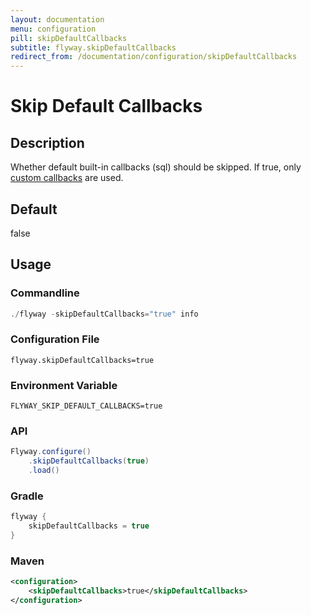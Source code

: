 ```yaml
---
layout: documentation
menu: configuration
pill: skipDefaultCallbacks
subtitle: flyway.skipDefaultCallbacks
redirect_from: /documentation/configuration/skipDefaultCallbacks
---
```


# Skip Default Callbacks

## Description
Whether default built-in callbacks (sql) should be skipped. If true, only [custom callbacks](/documentation/configuration/parameters/callbacks) are used.

## Default
false

## Usage

### Commandline
```powershell
./flyway -skipDefaultCallbacks="true" info
```

### Configuration File
```properties
flyway.skipDefaultCallbacks=true
```

### Environment Variable
```properties
FLYWAY_SKIP_DEFAULT_CALLBACKS=true
```

### API
```java
Flyway.configure()
    .skipDefaultCallbacks(true)
    .load()
```

### Gradle
```groovy
flyway {
    skipDefaultCallbacks = true
}
```

### Maven
```xml
<configuration>
    <skipDefaultCallbacks>true</skipDefaultCallbacks>
</configuration>
```